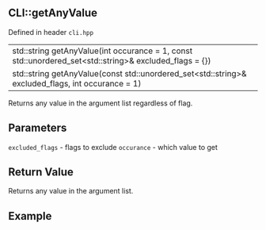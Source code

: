 ## CLI::getAnyValue
Defined in header `cli.hpp`

| |
| --- |
| std::string getAnyValue(int occurance = 1, const std::unordered_set\<std::string>& excluded_flags = {}) |
| std::string getAnyValue(const std::unordered_set\<std::string>& excluded_flags, int occurance = 1) |

Returns any value in the argument list regardless of flag.

## Parameters
`excluded_flags` - flags to exclude
`occurance` - which value to get

## Return Value
Returns any value in the argument list.

## Example
```
